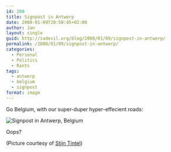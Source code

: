 ```yaml
---
id: 200
title: Signpost in Antwerp
date: 2008-01-09T20:58:45+02:00
author: Jan
layout: single
guid: http://sadevil.org/blog/2008/01/09/signpost-in-antwerp/
permalink: /2008/01/09/signpost-in-antwerp/
categories:
  - Personal
  - Politics
  - Rants
tags:
  - antwerp
  - belgium
  - signpost
format: image
---
```

Go Belgium, with our super-duper hyper-effecient roads:

![Signpost in Antwerp, Belgium](/assets/images/2008/01/belgium_signs-sm.jpg "Signpost in Antwerp, Belgium")

Oops?

(Picture courtesy of [Stijn Tintel](http://stijn.tintel.eu/blog/2008/01/09/gotta-love-belgium/))